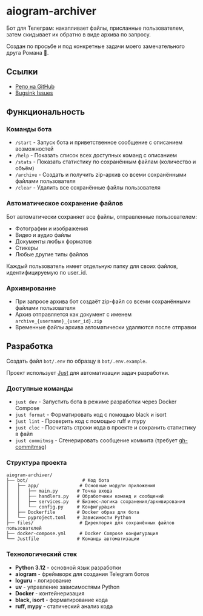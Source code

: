 # aiogram-archiver

Бот для Телеграм: накапливает файлы, присланные пользователем, затем скидывает их обратно в виде архива по запросу.

Создан по просьбе и под конкретные задачи моего замечательного друга Романа 🤝.

## Ссылки

- [Репо на GitHub](https://github.com/hazadus/aiogram-archiver)
- [Bugsink Issues](http://85.193.91.88:8000/issues/4/)

## Функциональность

### Команды бота

- `/start` - Запуск бота и приветственное сообщение с описанием возможностей
- `/help` - Показать список всех доступных команд с описанием
- `/stats` - Показать статистику по сохранённым файлам (количество и объём)
- `/archive` - Создать и получить zip-архив со всеми сохранёнными файлами пользователя
- `/clear` - Удалить все сохранённые файлы пользователя

### Автоматическое сохранение файлов

Бот автоматически сохраняет все файлы, отправленные пользователем:
- Фотографии и изображения
- Видео и аудио файлы
- Документы любых форматов
- Стикеры
- Любые другие типы файлов

Каждый пользователь имеет отдельную папку для своих файлов, идентифицируемую по user_id.

### Архивирование

- При запросе архива бот создаёт zip-файл со всеми сохранёнными файлами пользователя
- Архив отправляется как документ с именем `archive_{username}_{user_id}.zip`
- Временные файлы архива автоматически удаляются после отправки

## Разработка

Создать файл `bot/.env` по образцу в `bot/.env.example`.

Проект использует [Just](https://github.com/casey/just) для автоматизации задач разработки.

### Доступные команды

- `just dev` - Запустить бота в режиме разработки через Docker Compose
- `just format` - Форматировать код с помощью black и isort
- `just lint` - Проверить код с помощью ruff и mypy
- `just cloc` - Посчитать строки кода в проекте и сохранить статистику в файл
- `just commitmsg` - Сгенерировать сообщение коммита (требует [gh-commitmsg](https://github.com/hazadus/gh-commitmsg))

### Структура проекта

```
aiogram-archiver/
├── bot/                    # Код бота
│   ├── app/               # Основные модули приложения
│   │   ├── main.py       # Точка входа
│   │   ├── handlers.py   # Обработчики команд и сообщений
│   │   ├── services.py   # Бизнес-логика сохранения/архивирования
│   │   └── config.py     # Конфигурация
│   ├── Dockerfile        # Docker образ для бота
│   └── pyproject.toml    # Зависимости Python
├── files/                 # Директория для сохранённых файлов пользователей
├── docker-compose.yml     # Docker Compose конфигурация
└── Justfile              # Команды автоматизации
```

### Технологический стек

- **Python 3.12** - основной язык разработки
- **aiogram** - фреймворк для создания Telegram ботов
- **loguru** - логирование
- **uv** - управление зависимостями Python
- **Docker** - контейнеризация
- **black, isort** - форматирование кода
- **ruff, mypy** - статический анализ кода

